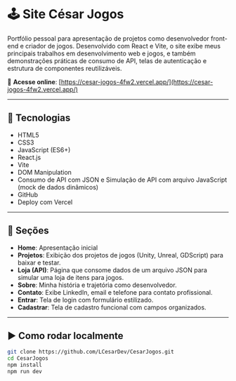 # 🕹️ Site César Jogos

Portfólio pessoal para apresentação de projetos como desenvolvedor front-end e criador de jogos. Desenvolvido com React e Vite, o site exibe meus principais trabalhos em desenvolvimento web e jogos, e também demonstrações práticas de consumo de API, telas de autenticação e estrutura de componentes reutilizáveis.

🔗 **Acesse online**: [https://cesar-jogos-4fw2.vercel.app/](https://cesar-jogos-4fw2.vercel.app/)

---

## 🚀 Tecnologias

- HTML5
- CSS3
- JavaScript (ES6+)
- React.js
- Vite
- DOM Manipulation
- Consumo de API com JSON e Simulação de API com arquivo JavaScript (mock de dados dinâmicos)
- GitHub
- Deploy com Vercel

---

## 📂 Seções

- **Home**: Apresentação inicial  
- **Projetos**: Exibição dos projetos de jogos (Unity, Unreal, GDScript) para baixar e testar.
- **Loja (API)**: Página que consome dados de um arquivo JSON para simular uma loja de itens para jogos.
- **Sobre**: Minha história e trajetória como desenvolvedor. 
- **Contato**: Exibe LinkedIn, email e telefone para contato profissional.
- **Entrar**: Tela de login com formulário estilizado.
- **Cadastrar**: Tela de cadastro funcional com campos organizados.

---

## ▶️ Como rodar localmente

```bash
git clone https://github.com/LCesarDev/CesarJogos.git
cd CesarJogos
npm install 
npm run dev